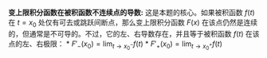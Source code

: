  **变上限积分函数在被积函数不连续点的导数:**
    这是本题的核心。如果被积函数 $f(t)$ 在 $t=x_0$ 处仅有可去或跳跃间断点，那么变上限积分函数 $F(x)$ 在该点仍然是连续的，但通常是不可导的。不过，它的左、右导数存在，并且等于被积函数 $f(t)$ 在该点的左、右极限：
    *   $F'_{-}(x_0) = \lim_{t \to x_0^-} f(t)$
    *   $F'_{+}(x_0) = \lim_{t \to x_0^+} f(t)$
